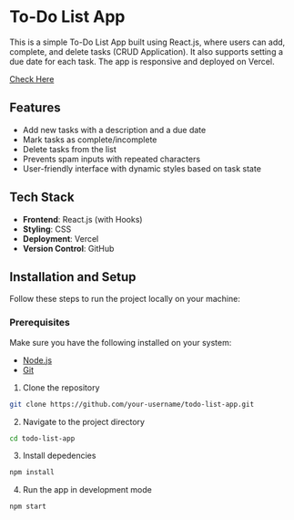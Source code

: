 # To-Do List App

This is a simple To-Do List App built using React.js, where users can add, complete, and delete tasks (CRUD Application). It also supports setting a due date for each task. The app is responsive and deployed on Vercel.

[Check Here](https://todolist-app-swart-seven.vercel.app/)

## Features

- Add new tasks with a description and a due date
- Mark tasks as complete/incomplete
- Delete tasks from the list
- Prevents spam inputs with repeated characters
- User-friendly interface with dynamic styles based on task state

## Tech Stack

- **Frontend**: React.js (with Hooks)
- **Styling**: CSS
- **Deployment**: Vercel
- **Version Control**: GitHub

## Installation and Setup

Follow these steps to run the project locally on your machine:

### Prerequisites

Make sure you have the following installed on your system:

- [Node.js](https://nodejs.org/en/download/)
- [Git](https://git-scm.com/downloads)

1. Clone the repository

```bash
git clone https://github.com/your-username/todo-list-app.git
```

2. Navigate to the project directory

```bash
cd todo-list-app
```

3. Install depedencies

```bash
npm install
```

4. Run the app in development mode

```bash
npm start
```
